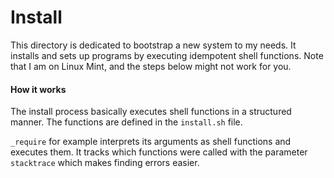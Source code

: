 # Install
This directory is dedicated to bootstrap a new system to my needs.
It installs and sets up programs by executing idempotent shell functions.
Note that I am on Linux Mint, and the steps below might not work for you.

#### How it works
The install process basically executes shell functions in a structured manner.
The functions are defined in the `install.sh` file.

`_require` for example interprets its arguments as shell functions and executes them. It tracks which functions were called with the parameter `stacktrace` which makes finding errors easier.
